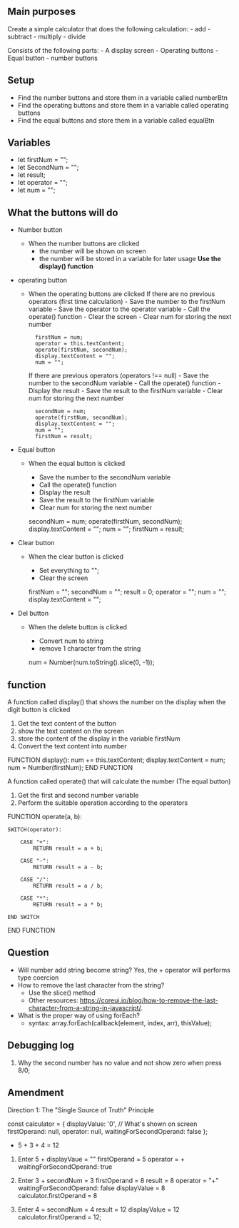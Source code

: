 ## Main purposes
Create a simple calculator that does the following calculation:
    - add
    - subtract
    - multiply
    - divide

Consists of the following parts:
    - A display screen
    - Operating buttons
    - Equal button
    - number buttons

## Setup
- Find the number buttons and store them in a variable called numberBtn
- Find the operating buttons and store them in a variable called operating buttons
- Find the equal buttons and store them in a variable called equalBtn

## Variables
- let firstNum = "";
- let SecondNum = "";
- let result;
- let operator = "";
- let num = "";

## What the buttons will do
- Number button
    - When the number buttons are clicked
        - the number will be shown on screen
        - the number will be stored in a variable for later usage
**Use the display() function**

- operating button
    - When the operating buttons are clicked
        If there are no previous operators (first time calculation)
            - Save the number to the firstNum variable
            - Save the operator to the operator variable
            - Call the operate() function
            - Clear the screen
            - Clear num for storing the next number

            firstNum = num;
            operator = this.textContent;
            operate(firstNum, secondNum);
            display.textContent = "";
            num = "";

        If there are previous operators (operators !== null)
            - Save the number to the secondNum variable
            - Call the operate() function
            - Display the result
            - Save the result to the firstNum variable
            - Clear num for storing the next number

            secondNum = num;
            operate(firstNum, secondNum);
            display.textContent = "";
            num = "";
            firstNum = result;

- Equal button
    - When the equal button is clicked
        - Save the number to the secondNum variable
        - Call the operate() function
        - Display the result
        - Save the result to the firstNum variable
        - Clear num for storing the next number

        secondNum = num;
        operate(firstNum, secondNum);
        display.textContent = "";
        num = "";
        firstNum = result;

- Clear button
    - When the clear button is clicked
        - Set everything to "";
        - Clear the screen

        firstNum = "";
        secondNum = "";
        result = 0;
        operator = "";
        num = "";
        display.textContent = "";

- Del button
    - When the delete button is clicked
        - Convert num to string
        - remove 1 character from the string

        num = Number(num.toString().slice(0, -1));

## function
A function called display() that shows the number on the display when the digit button is clicked
1. Get the text content of the button
2. show the text content on the screen
3. store the content of the display in the variable firstNum
4. Convert the text content into number

FUNCTION display():
    num += this.textContent;
    display.textContent = num;
    num = Number(firstNum);
END FUNCTION

A function called operate() that will calculate the number (The equal button)
1. Get the first and second number variable
2. Perform the suitable operation according to the operators

FUNCTION operate(a, b):

    SWITCH(operator):

        CASE "+":
            RETURN result = a + b;

        CASE "-":
            RETURN result = a - b;

        CASE "/":
            RETURN result = a / b;
        
        CASE "*":
            RETURN result = a * b;

    END SWITCH
END FUNCTION

## Question
- Will number add string become string? 
    Yes, the + operator will performs type coercion
- How to remove the last character from the string?
    - Use the slice() method
    - Other resources: https://coreui.io/blog/how-to-remove-the-last-character-from-a-string-in-javascript/.
- What is the proper way of using forEach?
    - syntax: array.forEach(callback(element, index, arr), thisValue);
    
## Debugging log
1. Why the second number has no value and not show zero when press 8/0;

## Amendment
Direction 1: The "Single Source of Truth" Principle

const calculator = {
  displayValue: '0', // What's shown on screen
  firstOperand: null,
  operator: null,
  waitingForSecondOperand: false
};

- 5 + 3 + 4 = 12

1. Enter 5 +
    displayVaue = ""
    firstOperand = 5
    operator = +
    waitingForSecondOperand: true

2. Enter 3 +
    secondNum = 3
    firstOperand = 8
    result = 8
    operator = "+"
    waitingForSecondOperand: false
    displayValue = 8
    calculator.firstOperand = 8

3. Enter 4 =
    secondNum = 4
    result = 12
    displayValue = 12
    calculator.firstOperand = 12;
